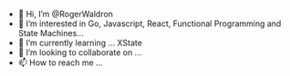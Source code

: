- 👋 Hi, I’m @RogerWaldron
- 👀 I’m interested in Go, Javascript, React, Functional Programming and State Machines...
- 🌱 I’m currently learning ... XState
- 💞️ I’m looking to collaborate on ...
- 📫 How to reach me ...

<!---
RogerWaldron/RogerWaldron is a ✨ special ✨ repository because its `README.md` (this file) appears on your GitHub profile.
You can click the Preview link to take a look at your changes.
--->
